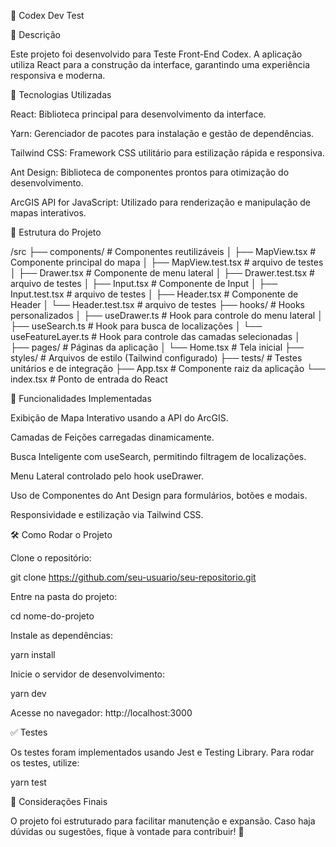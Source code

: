 📌 Codex Dev Test

📖 Descrição

Este projeto foi desenvolvido para Teste Front-End Codex. A aplicação utiliza React para a construção da interface, garantindo uma experiência responsiva e moderna.

🚀 Tecnologias Utilizadas

React: Biblioteca principal para desenvolvimento da interface.

Yarn: Gerenciador de pacotes para instalação e gestão de dependências.

Tailwind CSS: Framework CSS utilitário para estilização rápida e responsiva.

Ant Design: Biblioteca de componentes prontos para otimização do desenvolvimento.

ArcGIS API for JavaScript: Utilizado para renderização e manipulação de mapas interativos.

📂 Estrutura do Projeto

/src
├── components/ # Componentes reutilizáveis
│ ├── MapView.tsx # Componente principal do mapa
│ ├── MapView.test.tsx # arquivo de testes
│ ├── Drawer.tsx # Componente de menu lateral
│ ├── Drawer.test.tsx # arquivo de testes
│ ├── Input.tsx # Componente de Input
│ ├── Input.test.tsx # arquivo de testes
│ ├── Header.tsx # Componente de Header
│ └── Header.test.tsx # arquivo de testes
├── hooks/ # Hooks personalizados
│ ├── useDrawer.ts # Hook para controle do menu lateral
│ ├── useSearch.ts # Hook para busca de localizações
│ └── useFeatureLayer.ts # Hook para controle das camadas selecionadas
│  
├── pages/ # Páginas da aplicação
│ └── Home.tsx # Tela inicial
├── styles/ # Arquivos de estilo (Tailwind configurado)
├── tests/ # Testes unitários e de integração
├── App.tsx # Componente raiz da aplicação
└── index.tsx # Ponto de entrada do React

🎯 Funcionalidades Implementadas

Exibição de Mapa Interativo usando a API do ArcGIS.

Camadas de Feições carregadas dinamicamente.

Busca Inteligente com useSearch, permitindo filtragem de localizações.

Menu Lateral controlado pelo hook useDrawer.

Uso de Componentes do Ant Design para formulários, botões e modais.

Responsividade e estilização via Tailwind CSS.

🛠️ Como Rodar o Projeto

Clone o repositório:

git clone https://github.com/seu-usuario/seu-repositorio.git

Entre na pasta do projeto:

cd nome-do-projeto

Instale as dependências:

yarn install

Inicie o servidor de desenvolvimento:

yarn dev

Acesse no navegador: http://localhost:3000

✅ Testes

Os testes foram implementados usando Jest e Testing Library. Para rodar os testes, utilize:

yarn test

📌 Considerações Finais

O projeto foi estruturado para facilitar manutenção e expansão. Caso haja dúvidas ou sugestões, fique à vontade para contribuir! 🚀
